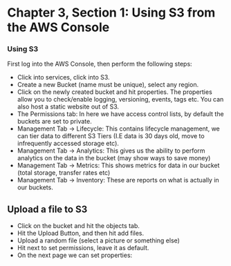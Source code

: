 # Chapter 3, Section 1: Using S3 from the AWS Console

### Using S3

First log into the AWS Console, then perform the following steps:
- Click into services, click into S3.
- Create a new Bucket (name must be unique), select any region.
- Click on the newly created bucket and hit properties. The properties allow you to check/enable logging, versioning, events, tags etc. You can also host a static website out of S3.
- The Permissions tab: In here we have access control lists, by default the buckets are set to private.
- Management Tab -> Lifecycle: This contains lifecycle management, we can tier data to different S3 Tiers (I.E data is 30 days old, move to infrequently accessed storage etc).
- Management Tab -> Analytics: This gives us the ability to perform analytics on the data in the bucket (may show ways to save money)
- Management Tab -> Metrics: This shows metrics for data in our bucket (total storage, transfer rates etc)
- Management Tab -> Inventory: These are reports on what is actually in our buckets.

## Upload a file to S3

- Click on the bucket and hit the objects tab.
- Hit the Upload Button, and then hit add files.
- Upload a random file (select a picture or something else)
- Hit next to set permissions, leave it as default.
- On the next page we can set properties: 
